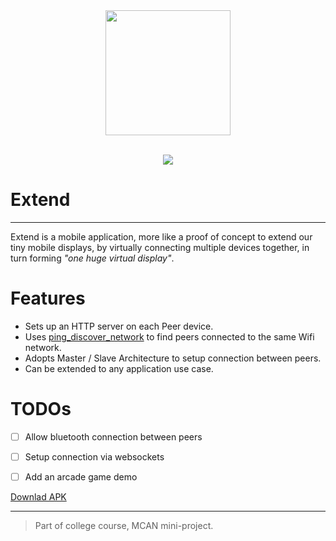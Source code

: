 <div align="center">
    <img src="https://i.imgur.com/4hSLkAQ.png" width=200px height=200px/>



<br>
<br>


 [![](https://img.shields.io/badge/Made_with-flutter-blue?style=for-the-badge&logo=flutter)](https://flutter.dev/ "Flutter")
</div>

# Extend
---
Extend is a mobile application, more like a proof of concept to extend our tiny mobile displays, by virtually connecting multiple devices together, in turn forming _"one huge virtual display"_.


# Features
- Sets up an HTTP server on each Peer device.
- Uses [ping_discover_network]() to find peers connected to the same Wifi network.
- Adopts Master / Slave Architecture to setup connection between peers.
- Can be extended to any application use case.

# TODOs
- [ ] Allow bluetooth connection between peers
- [ ] Setup connection via websockets
- [ ] Add an arcade game demo 


[Downlad APK](https://drive.google.com/file/d/1jWAuIxsWRdXznS0lqbEKBtUujYF1hnoQ/view?usp=sharing)

---
> Part of college course, MCAN mini-project.
